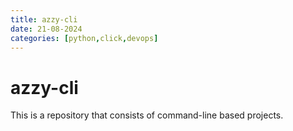 ```yaml
---
title: azzy-cli
date: 21-08-2024
categories: [python,click,devops]
---
```


# azzy-cli

This is a repository that consists of command-line based projects.